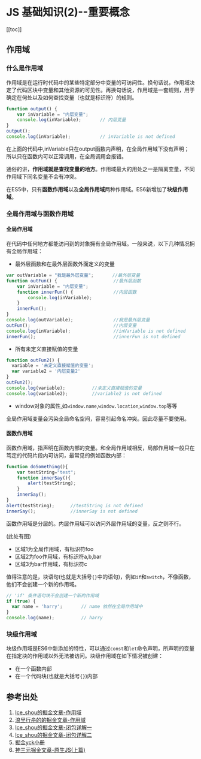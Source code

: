 # JS 基础知识(2)--重要概念

[[toc]]

## 作用域

### 什么是作用域

作用域是在运行时代码中的某些特定部分中变量的可访问性。换句话说，作用域决定了代码区块中变量和其他资源的可见性。再换句话说，作用域是一套规则，用于确定在何处以及如何查找变量（也就是标识符）的规则。

```js
function output() {
    var inVariable = "内层变量";
    console.log(inVariable);       // 内层变量
}
output();
console.log(inVariable);           // inVariable is not defined
```

在上面的代码中,inVariable只在output函数内声明，在全局作用域下没有声明；
所以只在函数内可以正常调用，在全局调用会报错。

通俗的讲，**作用域就是查找变量的地方**。作用域最大的用处之一是隔离变量，不同作用域下同名变量不会有冲突。

在ES5中，只有**函数作用域**以及**全局作用域**两种作用域。ES6新增加了**块级作用域**。

### 全局作用域与函数作用域

#### 全局作用域

在代码中任何地方都能访问到的对象拥有全局作用域。一般来说，以下几种情况拥有全局作用域：

- 最外层函数和在最外层函数外面定义的变量

```js
var outVariable = "我是最外层变量";       //最外层变量
function outFun() {                     //最外层函数
    var inVariable = "内层变量";
    function innerFun() {               //内层函数
        console.log(inVariable);
    }
    innerFun();
}
console.log(outVariable);               //我是最外层变量
outFun();                               //内层变量
console.log(inVariable);                //inVariable is not defined
innerFun();                             //innerFun is not defined
```

- 所有未定义直接赋值的变量

```js
function outFun2() {
  variable = '未定义直接赋值的变量';
  var variable2 = '内层变量2'
}
outFun2();
console.log(variable);          //未定义直接赋值的变量
console.log(variable2);         //variable2 is not defined
```

- window对象的属性,如`window.name`,`window.location`,`window.top`等等

全局作用域变量会污染全局命名空间，容易引起命名冲突。因此尽量不要使用。

#### 函数作用域

函数作用域，指声明在函数内部的变量。和全局作用域相反，局部作用域一般只在笃定的代码片段内可访问，最常见的例如函数内部：

```js
function doSomething(){
    var testString="test";
    function innerSay(){
        alert(testString);
    }
    innerSay();
}
alert(testString);      //testString is not defined
innerSay();             //innerSay is not defined
```

函数作用域是分层的。内层作用域可以访问外层作用域的变量，反之则不行。

(此处有图)

- 区域1为全局作用域，有标识符foo
- 区域2为foo作用域，有标识符a,b,bar
- 区域3为bar作用域，有标识符c

值得注意的是，块语句(也就是大括号`{}`中的语句)，例如`if`和`switch`，不像函数，他们不会创建一个新的作用域。

```js
// 'if' 条件语句块不会创建一个新的作用域
if (true) {
  var name = 'harry';       // name 依然在全局作用域中
}
console.log(name);          // harry
```

### 块级作用域

块级作用域是ES6中新添加的特性，可以通过`const`和`let`命令声明，所声明的变量在指定块的作用域以外无法被访问。块级作用域在如下情况被创建：

- 在一个函数内部
- 在一个代码块(也就是大括号`{}`)内部

## 参考出处

1. [Ice_shou的掘金文章-作用域](https://juejin.im/post/5afb0ae56fb9a07aa2138425)
2. [浪里行舟的的掘金文章-作用域](https://juejin.im/post/5c8290455188257e5d0ec64f)
3. [Ice_shou的掘金文章-闭包详解一](https://juejin.im/post/5b081f8d6fb9a07a9b3664b6)
4. [Ice_shou的掘金文章-闭包详解二](https://juejin.im/post/5b167b476fb9a01e5b10f19b)
5. [掘金yck小册](https://juejin.im/book/5bdc715fe51d454e755f75ef/section/5bdc715f6fb9a049c15ea4e0)
6. [神三元掘金文章-原生JS(上篇)](https://juejin.im/post/5dac5d82e51d45249850cd20#heading-38)
